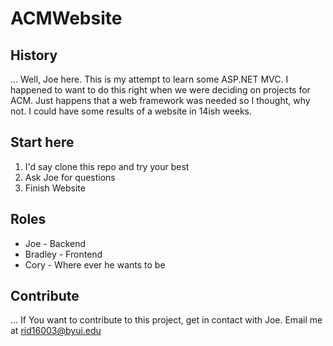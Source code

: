 # ACMWebsite
## History
... Well, Joe here. This is my attempt to learn some ASP.NET MVC. I happened to want to do this right when we were deciding on projects for ACM. Just happens that a web framework was needed so I thought, why not. I could have some results of a website in 14ish weeks.

## Start here
1. I'd say clone this repo and try your best
2. Ask Joe for questions
3. Finish Website

## Roles
* Joe - Backend
* Bradley - Frontend
* Cory - Where ever he wants to be

## Contribute
... If You want to contribute to this project, get in contact with Joe. 
Email me at rid16003@byui.edu


